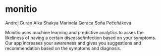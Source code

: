 # monitio

Andrej Guran
Alka Shakya
Marinela Qeraca
Soňa Pečeňáková

Monitio uses machine learning and predictive analytics to asses the likeliness of having a certain diseasse/infection based on your symptoms. Our app increases your awareness and gives you suggestions and recommendation based on the symptoms and diagnosis. 
